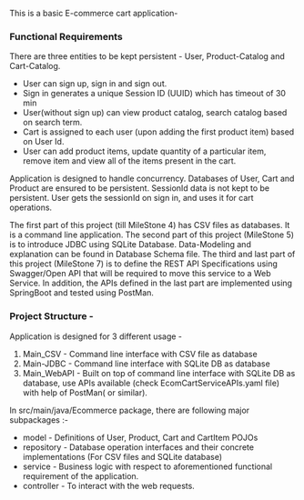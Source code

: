 This is a basic E-commerce cart application-

### **Functional Requirements**

There are three entities to be kept persistent - User, Product-Catalog and Cart-Catalog.

- User can sign up, sign in and sign out.
- Sign in generates a unique Session ID (UUID) which has timeout of 30 min
- User(without sign up) can view product catalog, search catalog based on search term.
- Cart is assigned to each user (upon adding the first product item) based on User Id.
- User can add product items, update quantity of a particular item, remove item and view all of the items present in the cart.

Application is designed to handle concurrency. Databases of User, Cart and Product are ensured to be persistent. SessionId data is not kept to be persistent.
User gets the sessionId on sign in, and uses it for cart operations.

The first part of this project (till MileStone 4) has CSV files as databases. It is a command line application.
The second part of this project (MileStone 5) is to introduce JDBC using SQLite Database. Data-Modeling and explanation can be found in Database Schema file.
The third and last part of this project (MileStone 7) is to define the REST API Specifications using Swagger/Open API that will be required to move this service to a Web Service.
In addition, the APIs defined in the last part are implemented using SpringBoot and tested using PostMan.

### **Project Structure -** 

Application is designed for 3 different usage - 

1. Main_CSV - Command line interface with CSV file as database
2. Main-JDBC - Command line interface with SQLite DB as database
3. Main_WebAPI - Built on top of command line interface with SQLite DB as database, use APIs available (check EcomCartServiceAPIs.yaml file) with help of PostMan( or similar).


In src/main/java/Ecommerce package, there are following major subpackages :-

- model - Definitions of User, Product, Cart and CartItem POJOs 
- repository - Database operation interfaces and their concrete implementations (For CSV files and SQLite database) 
- service - Business logic with respect to aforementioned functional requirement of the application.
- controller - To interact with the web requests.

